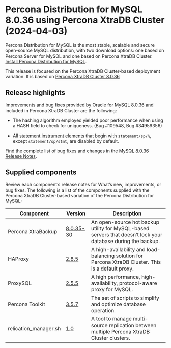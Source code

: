 # Percona Distribution for MySQL 8.0.36 using Percona XtraDB Cluster (2024-04-03)

Percona Distribution for MySQL is the most stable, scalable and secure open-source MySQL distribution, with two download options: one based on Percona Server for MySQL and one based on Percona XtraDB Cluster. [Install Percona Distribution for MySQL](installing.md).

This release is focused on the Percona XtraDB Cluster-based deployment variation. It is based on [Percona XtraDB Cluster 8.0.36](https://docs.percona.com/percona-xtradb-cluster/8.0/release-notes/8.0.36-28.html)

## Release highlights

Improvements and bug fixes provided by Oracle for MySQL 8.0.36 and included in Percona XtraDB Cluster are the following:

* The hashing algorithm employed yielded poor performance when using a HASH field to check for uniqueness. (Bug #109548, Bug #34959356)

* All [statement instrument elements](https://dev.mysql.com/doc/refman//8.0/en/performance-schema-instrument-naming.html#performance-schema-statement-instrument-elements) that begin with `statement/sp/%`, except `statement/sp/stmt`, are disabled by default.

Find the complete list of bug fixes and changes in the [MySQL 8.0.36 Release Notes](https://dev.mysql.com/doc/relnotes/mysql/8.0/en/news-8-0-36.html).

## Supplied components

Review each component’s release notes for What’s new, improvements, or bug fixes. The following is a list of the components supplied with the Percona XtraDB Cluster-based variation of the Percona Distribution for MySQL:

| Component               | Version   | Description                                |
| ----------------------- | --------- | -------------------------------------------|
| Percona XtraBackup      | [8.0.35-30](https://docs.percona.com/percona-xtrabackup/8.0/release-notes/8.0/8.0.35-30.0.html)| An open-source hot backup utility for MySQL-based servers that doesn’t lock your database during the backup.|
| HAProxy                 | [2.8.5](https://git.haproxy.org/?p=haproxy-2.8.git;a=commit;h=aaba8d090ec663906af1fecbad83c26bbccf0761) | A high-availability and load-balancing solution for Percona XtraDB Cluster. This is a default proxy.|
| ProxySQL                | [2.5.5](https://docs.percona.com/proxysql/2.5.5.html)| A high performance, high-availability, protocol-aware proxy for MySQL.          |
| Percona Toolkit         | [3.5.7](https://docs.percona.com/percona-toolkit/release_notes.html#v3-5-7-released-2023-12-23)     | The set of scripts to simplify and optimize database operation. |
| relication_manager.sh   | [1.0](./replication-manager/replication-manager-for-pxc.md)  | A tool to manage multi-source replication between multiple Percona XtraDB Cluster clusters. |
